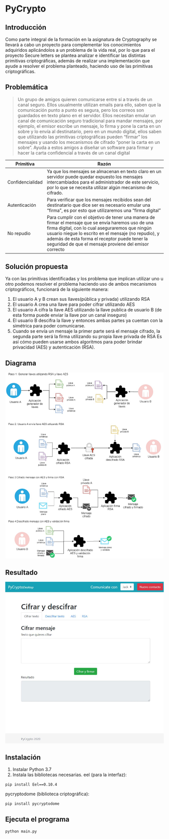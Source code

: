 # PyCrypto
## Introducción
Como parte integral de la formación en la asignatura de Cryptography se llevará a cabo un proyecto para complementar los conocimientos adquiridos aplicándolos a un problema de la vida real, por lo que para el proyecto Secure letters se plantea analizar e identificar las distintas primitivas criptográficas, además de realizar una implementación que ayude a resolver el problema planteado, haciendo uso de las primitivas criptográficas.
## Problemática
> Un grupo de amigos quieren comunicarse entre sí  a través de un canal seguro. Ellos usualmente utilizan emails para ello, saben que la comunicación punto a punto es segura, pero los correos son guardados en texto plano en el servidor. Ellos necesitan emular un canal de comunicación seguro tradicional para mandar mensajes, por ejemplo, el emisor escribe un mensaje, lo firma y pone la carta en un sobre y lo envía al destinatario, pero en un mundo digital, ellos saben que utilizando las primitivas criptográficas pueden “firmar” los mensajes y usando los mecanismos de cifrado “poner la carta en un sobre”. Ayuda a estos amigos a diseñar un software para firmar y hacer la carta confidencial a través de un canal digital

| Primitiva | Razón |
| --- | --- |
| Confidencialidad |  Ya que los mensajes se almacenan en texto claro en un servidor puede quedar expuesto los mensajes intercambiados para el administrador de este servicio, por lo que se necesita utilizar algún mecanismo de cifrado. |
| Autenticación  |  Para verificar que los mensajes recibidos sean del destinatario que dice ser es necesario emular una “firma”, es por esto que utilizaremos una “firma digital” |
| No repudio  |  Para cumplir con el objetivo de tener una manera de firmar el mensaje que se envía haremos uso de una firma digital, con lo cual aseguraremos que ningún usuario niegue lo escrito en el mensaje (no repudio), y además de esta forma el receptor puede tener la seguridad de que el mensaje proviene del emisor correcto |

## Solución propuesta
Ya con las primitivas identificadas y los problema que implican utilizar uno u otro podemos resolver el problema haciendo uso de ambos mecanismos criptográficos, funcionará de la siguiente manera:
1. El usuario A y B crean sus llaves(pública y privada) utilizando RSA
2. El usuario A crea una llave para poder cifrar utilizando AES
3. El usuario A cifra la llave AES utilizando la llave publica de usuario B (de esta forma puede enviar la llave por un canal inseguro)
4. El usuario B descifra la llave y entonces ambas partes ya cuentan con la simétrica para poder comunicarse.
5. Cuando se envía un mensaje la primer parte será el mensaje cifrado, la segunda parte será la firma utilizando su propia llave privada de RSA
Es así cómo pueden usarse ambos algoritmos para poder brindar privacidad (AES) y autenticación (RSA).
## Diagrama
![diagrama](https://raw.githubusercontent.com/JackCloudman/PyCrypto/master/diagrama.jpg)
## Resultado
![resultado](https://raw.githubusercontent.com/JackCloudman/PyCrypto/master/resultado.JPG)
## Instalación
1. Instalar Python 3.7
2. Instala las bibliotecas necesarias.
eel (para la interfaz):
```
pip install Eel==0.10.4
```
pycryptodome (biblioteca criptográfica):
```
pip install pycryptodome
```
## Ejecuta el programa
```
python main.py
```
